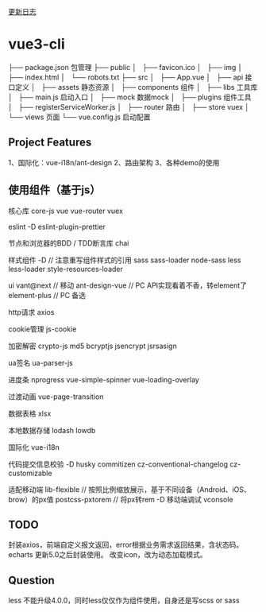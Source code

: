 [更新日志](./Version.md)

# vue3-cli
├── package.json 包管理
├── public
│   ├── favicon.ico
│   ├── img
│   ├── index.html
│   └── robots.txt
├── src
│   ├── App.vue
│   ├── api 接口定义
│   ├── assets 静态资源
│   ├── components 组件
│   ├── libs 工具库
│   ├── main.js 启动入口
│   ├── mock 数据mock
│   ├── plugins 组件工具
│   ├── registerServiceWorker.js
│   ├── router 路由
│   ├── store vuex
│   └── views 页面
└── vue.config.js 启动配置

## Project Features
1、国际化：vue-i18n/ant-design
2、路由架构
3、各种demo的使用

## 使用组件（基于js）
核心库
core-js
vue
vue-router
vuex

eslint -D
eslint-plugin-prettier

节点和浏览器的BDD / TDD断言库
chai

样式组件 -D // 注意重写组件样式的引用
sass sass-loader node-sass
less less-loader style-resources-loader

ui
vant@next // 移动
ant-design-vue // PC API实现看着不香，转element了
element-plus // PC 备选

http请求
axios

cookie管理
js-cookie

加密解密
crypto-js
md5
bcryptjs
jsencrypt
jsrsasign

ua签名
ua-parser-js

进度条
nprogress
vue-simple-spinner
vue-loading-overlay

过渡动画
vue-page-transition

数据表格
xlsx

本地数据存储
lodash
lowdb

国际化
vue-i18n

代码提交信息校验 -D
husky
commitizen
cz-conventional-changelog
cz-customizable


适配移动端
lib-flexible // 按照比例缩放展示，基于不同设备（Android、iOS、brow）的px值
postcss-pxtorem // 将px转rem -D
移动端调试
vconsole

## TODO
封装axios，前端自定义报文返回，error根据业务需求返回结果，含状态码。
echarts 更新5.0之后封装使用。
改变icon，改为动态加载模式。

## Question

less 不能升级4.0.0，同时less仅仅作为组件使用，自身还是写scss or sass
